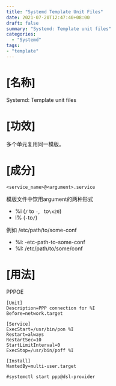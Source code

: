 ```yaml
---
title: "Systemd Template Unit Files"
date: 2021-07-20T12:47:40+08:00
draft: false
summary: "Systemd: Template unit files"
categories:
  - "Systemd"
tags:
- "template"
---
```

# [名称]
Systemd: Template unit files

# [功效]
多个单元复用同一模版。

# [成分]
```
<service_name>@<argument>.service
```

模版文件中饮用argument的两种形式
- %i (```/``` to ```-```, ``` ```to```\x20```)
- I% (```-```to```/```)

例如 /etc/path/to/some-conf
- %i: -etc-path-to-some-conf
- %I: /etc/path/to/some/conf

# [用法]
PPPOE
```
[Unit]
Description=PPP connection for %I
Before=network.target

[Service]
ExecStart=/usr/bin/pon %I
Restart=always
RestartSec=10
StartLimitInterval=0
ExecStop=/usr/bin/poff %I

[Install]
WantedBy=multi-user.target
```
```
#systemctl start ppp@dsl-provider
```